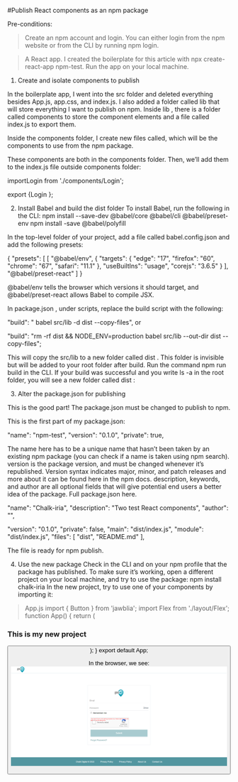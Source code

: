#Publish React components as an npm package

Pre-conditions:
> Create an npm account and login. You can either login from the npm website or from the CLI by running npm login.

> A React app. I created the boilerplate for this article with npx create-react-app npm-test. Run the app on your local machine.

1. Create and isolate components to publish

In the boilerplate app, I went into the src folder and deleted everything besides App.js, app.css, and index.js.
I also added a folder called lib that will store everything I want to publish on npm. Inside lib , there is a folder called components to store the component elements and a file called index.js to export them.


Inside the components folder, I create new files called, which will be the components to use from the npm package. 

These components are both in the components folder. Then, we’ll add them to the index.js file outside components folder:

importLogin from './components/Login';

export {Login };

2. Install Babel and build the dist folder
To install Babel, run the following in the CLI:
npm install --save-dev @babel/core @babel/cli @babel/preset-env 
npm install -save @babel/polyfill

In the top-level folder of your project, add a file called babel.config.json and add the following presets:

{
 "presets": [
  [
   "@babel/env",
    {
     "targets": {
     "edge": "17",
     "firefox": "60",
     "chrome": "67",
     "safari": "11.1"
      },
   "useBuiltIns": "usage",
   "corejs": "3.6.5"
    }
],
   "@babel/preset-react"
]
}


@babel/env tells the browser which versions it should target, and @babel/preset-react allows Babel to compile JSX.


In package.json , under scripts, replace the build script with the following:

"build": "  babel src/lib -d dist --copy-files",
or

"build": "rm -rf dist && NODE_ENV=production babel src/lib --out-dir dist --copy-files";

This will copy the src/lib to a new folder called dist . This folder is invisible but will be added to your root folder after build.
Run the command npm run build in the CLI.
If your build was successful and you write ls -a in the root folder, you will see a new folder called dist :


3. Alter the package.json for publishing

This is the good part! The package.json must be changed to publish to npm.

This is the first part of my package.json:

"name": "npm-test",
"version": "0.1.0",
"private": true,

The name here has to be a unique name that hasn’t been taken by an existing npm package (you can check if a name is taken using npm search). version is the package version, and must be changed whenever it’s republished. Version syntax indicates major, minor, and patch releases and more about it can be found here in the npm docs.
description, keywords, and author are all optional fields that will give potential end users a better idea of the package. Full package.json here.

"name": "Chalk-iria",
"description": "Two test React components",
"author": "",

"version": "0.1.0",
"private": false,
"main": "dist/index.js",
"module": "dist/index.js",
"files": [ "dist", "README.md" ],

The file is ready for npm publish.

4. Use the new package
Check in the CLI and on your npm profile that the package has published. To make sure it’s working, open a different project on your local machine, and try to use the package:
npm install chalk-iria
In the new project, try to use one of your components by importing it:


> App.js
import { Button } from 'jawblia';
import Flex from './layout/Flex';
function App() {
return (
  <Flex middle center column className="page" gap={1.5}>
   <h3>This is my new project</h3>
   <Button label="test" kind="primary"/>
  </Flex>
);
}
export default App;

In the browser, we see:
![NPM package ui](ui.png)

